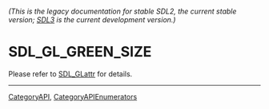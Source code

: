 ###### (This is the legacy documentation for stable SDL2, the current stable version; [SDL3](https://wiki.libsdl.org/SDL3/) is the current development version.)
# SDL_GL_GREEN_SIZE

Please refer to [SDL_GLattr](SDL_GLattr) for details.

----
[CategoryAPI](CategoryAPI), [CategoryAPIEnumerators](CategoryAPIEnumerators)

